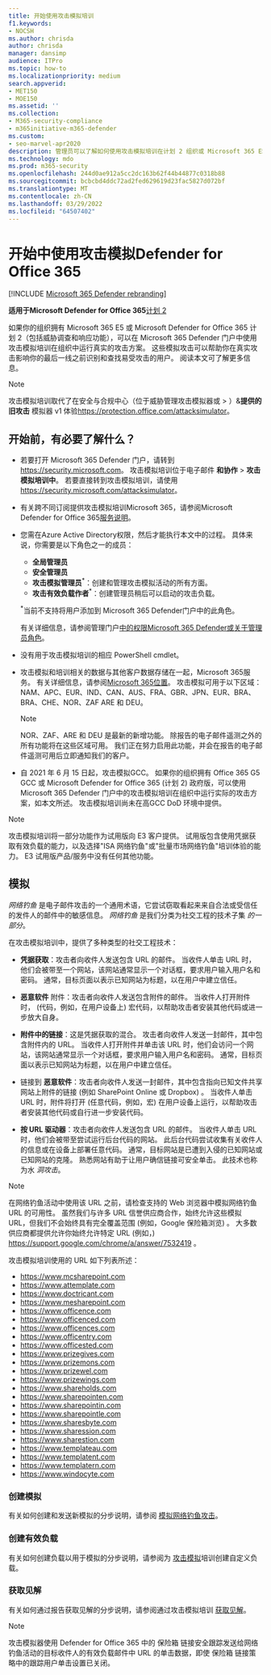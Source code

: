 ```yaml
---
title: 开始使用攻击模拟培训
f1.keywords:
- NOCSH
ms.author: chrisda
author: chrisda
manager: dansimp
audience: ITPro
ms.topic: how-to
ms.localizationpriority: medium
search.appverid:
- MET150
- MOE150
ms.assetid: ''
ms.collection:
- M365-security-compliance
- m365initiative-m365-defender
ms.custom:
- seo-marvel-apr2020
description: 管理员可以了解如何使用攻击模拟培训在计划 2 组织或 Microsoft 365 E5 Microsoft Defender for Office 365运行模拟网络钓鱼和密码攻击。
ms.technology: mdo
ms.prod: m365-security
ms.openlocfilehash: 244d0ae912a5cc2dc163b62f44b44877c0318b88
ms.sourcegitcommit: bcbcbd4ddc72ad2fed629619d23fac5827d072bf
ms.translationtype: MT
ms.contentlocale: zh-CN
ms.lasthandoff: 03/29/2022
ms.locfileid: "64507402"
---
```

# <a name="get-started-using-attack-simulation-training-in-defender-for-office-365"></a>开始中使用攻击模拟Defender for Office 365

[!INCLUDE [Microsoft 365 Defender rebranding](../includes/microsoft-defender-for-office.md)]

**适用于Microsoft Defender for Office 365**[计划 2](defender-for-office-365.md)

如果你的组织拥有 Microsoft 365 E5 或 Microsoft Defender for Office 365 计划 2（包括威胁调查和响应功能），可以在 Microsoft 365 Defender 门户[](office-365-ti.md)中使用攻击模拟培训在组织中运行真实的攻击方案。 这些模拟攻击可以帮助你在真实攻击影响你的最后一线之前识别和查找易受攻击的用户。 阅读本文可了解更多信息。

> [!NOTE]
> 攻击模拟培训取代了在安全与合规中心（位于威胁管理攻击模拟器或  \> ）&**提供的旧攻击** 模拟器 v1 体验<https://protection.office.com/attacksimulator>。

## <a name="what-do-you-need-to-know-before-you-begin"></a>开始前，有必要了解什么？

- 若要打开 Microsoft 365 Defender 门户，请转到 <https://security.microsoft.com>。 攻击模拟培训位于电子邮件 **和协作** \> **攻击模拟培训中**。 若要直接转到攻击模拟培训，请使用 <https://security.microsoft.com/attacksimulator>。

- 有关跨不同订阅提供攻击模拟培训Microsoft 365，请参阅Microsoft Defender for Office 365[服务说明](/office365/servicedescriptions/office-365-advanced-threat-protection-service-description)。

- 您需在Azure Active Directory权限，然后才能执行本文中的过程。 具体来说，你需要是以下角色之一的成员：
  - **全局管理员**
  - **安全管理员**
  - **攻击模拟管理员**<sup>\*</sup>：创建和管理攻击模拟活动的所有方面。
  - **攻击有效负载作者**<sup>\*</sup>：创建管理员稍后可以启动的攻击负载。

  <sup>\*</sup>当前不支持将用户添加到 Microsoft 365 Defender门户中的此角色。

  有关详细信息，请参阅管理门户[中的权限Microsoft 365 Defender或](permissions-microsoft-365-security-center.md)[关于管理员角色](../../admin/add-users/about-admin-roles.md)。

- 没有用于攻击模拟培训的相应 PowerShell cmdlet。

- 攻击模拟和培训相关的数据与其他客户数据存储在一起，Microsoft 365服务。 有关详细信息，请参阅[Microsoft 365位置](../../enterprise/o365-data-locations.md)。 攻击模拟可用于以下区域：NAM、APC、EUR、IND、CAN、AUS、FRA、GBR、JPN、EUR、BRA、BRA、CHE、NOR、ZAF ARE 和 DEU。

  > [!NOTE]
  > NOR、ZAF、ARE 和 DEU 是最新的新增功能。 除报告的电子邮件遥测之外的所有功能将在这些区域可用。 我们正在努力启用此功能，并会在报告的电子邮件遥测可用后立即通知我们的客户。

- 自 2021 年 6 月 15 日起，攻击模拟GCC。 如果你的组织拥有 Office 365 G5 GCC 或 Microsoft Defender for Office 365 (计划 2) 政府版，可以使用 Microsoft 365 Defender 门户中的攻击模拟培训在组织中运行实际的攻击方案，如本文所述。 攻击模拟培训尚未在高GCC DoD 环境中提供。

> [!NOTE]
> 攻击模拟培训将一部分功能作为试用版向 E3 客户提供。 试用版包含使用凭据获取有效负载的能力，以及选择"ISA 网络钓鱼"或"批量市场网络钓鱼"培训体验的能力。 E3 试用版产品/服务中没有任何其他功能。

## <a name="simulations"></a>模拟

*网络钓鱼* 是电子邮件攻击的一个通用术语，它尝试窃取看起来来自合法或受信任的发件人的邮件中的敏感信息。 *网络钓鱼* 是我们分类为社交工程的技术子集 _的一部分_。

在攻击模拟培训中，提供了多种类型的社交工程技术：

- **凭据获取**：攻击者向收件人发送包含 URL 的邮件。 当收件人单击 URL 时，他们会被带至一个网站，该网站通常显示一个对话框，要求用户输入用户名和密码。 通常，目标页面以表示已知网站为标题，以在用户中建立信任。

- **恶意软件** 附件：攻击者向收件人发送包含附件的邮件。 当收件人打开附件时， (代码，例如，在用户设备上) 宏代码，以帮助攻击者安装其他代码或进一步放大自身。

- **附件中的链接**：这是凭据获取的混合。 攻击者向收件人发送一封邮件，其中包含附件内的 URL。 当收件人打开附件并单击该 URL 时，他们会访问一个网站，该网站通常显示一个对话框，要求用户输入用户名和密码。 通常，目标页面以表示已知网站为标题，以在用户中建立信任。

- 链接到 **恶意软件**：攻击者向收件人发送一封邮件，其中包含指向已知文件共享网站上附件的链接 (例如 SharePoint Online 或 Dropbox) 。 当收件人单击 URL 时，附件将打开 (任意代码，例如，宏) 在用户设备上运行，以帮助攻击者安装其他代码或自行进一步安装代码。

- **按 URL 驱动器**：攻击者向收件人发送包含 URL 的邮件。 当收件人单击 URL 时，他们会被带至尝试运行后台代码的网站。 此后台代码尝试收集有关收件人的信息或在设备上部署任意代码。 通常，目标网站是已遭到入侵的已知网站或已知网站的克隆。 熟悉网站有助于让用户确信链接可安全单击。 此技术也称为水 _洞攻击_。

> [!NOTE]
> 在网络钓鱼活动中使用该 URL 之前，请检查支持的 Web 浏览器中模拟网络钓鱼 URL 的可用性。 虽然我们与许多 URL 信誉供应商合作，始终允许这些模拟 URL，但我们不会始终具有完全覆盖范围 (例如，Google 保险箱浏览) 。 大多数供应商都提供允许你始终允许特定 URL (例如，) <https://support.google.com/chrome/a/answer/7532419> 。

攻击模拟培训使用的 URL 如下列表所述：

- <https://www.mcsharepoint.com>
- <https://www.attemplate.com>
- <https://www.doctricant.com>
- <https://www.mesharepoint.com>
- <https://www.officence.com>
- <https://www.officenced.com>
- <https://www.officences.com>
- <https://www.officentry.com>
- <https://www.officested.com>
- <https://www.prizegives.com>
- <https://www.prizemons.com>
- <https://www.prizewel.com>
- <https://www.prizewings.com>
- <https://www.shareholds.com>
- <https://www.sharepointen.com>
- <https://www.sharepointin.com>
- <https://www.sharepointle.com>
- <https://www.sharesbyte.com>
- <https://www.sharession.com>
- <https://www.sharestion.com>
- <https://www.templateau.com>
- <https://www.templatent.com>
- <https://www.templatern.com>
- <https://www.windocyte.com>

### <a name="create-a-simulation"></a>创建模拟

有关如何创建和发送新模拟的分步说明，请参阅 [模拟网络钓鱼攻击](attack-simulation-training.md)。

### <a name="create-a-payload"></a>创建有效负载

有关如何创建负载以用于模拟的分步说明，请参阅为 [攻击模拟](attack-simulation-training-payloads.md)培训创建自定义负载。

### <a name="gaining-insights"></a>获取见解

有关如何通过报告获取见解的分步说明，请参阅通过攻击模拟培训 [获取见解](attack-simulation-training-insights.md)。

> [!NOTE]
> 攻击模拟器使用 Defender for Office 365 中的 保险箱 链接安全跟踪发送给网络钓鱼活动的目标收件人的有效负载邮件中 URL 的单击数据，即使 保险箱 链接策略中的跟踪用户单击设置已关闭。
